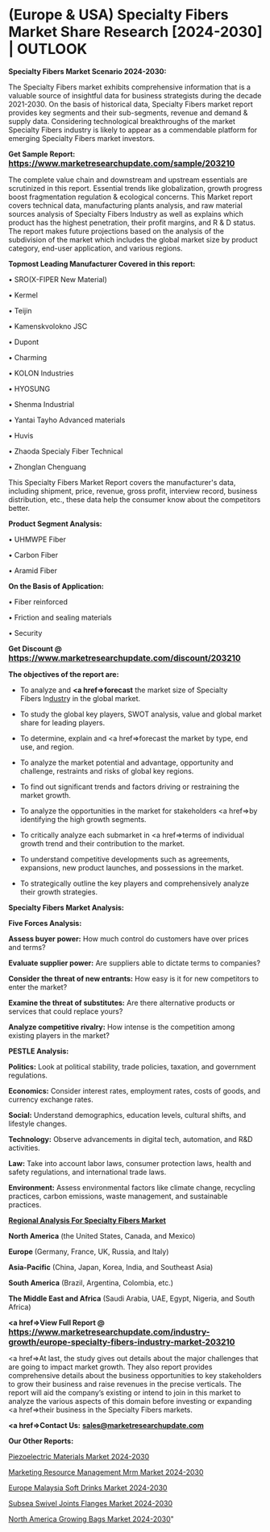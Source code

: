 # (Europe & USA) Specialty Fibers Market Share Research [2024-2030] | OUTLOOK

<strong>Specialty Fibers Market Scenario 2024-2030:</strong>

The Specialty Fibers market exhibits comprehensive information that is a valuable source of insightful data for business strategists during the decade 2021-2030. On the basis of historical data, Specialty Fibers market report provides key segments and their sub-segments, revenue and demand &amp; supply data. Considering technological breakthroughs of the market Specialty Fibers industry is likely to appear as a commendable platform for emerging Specialty Fibers market investors.

<strong>Get Sample Report: <a href=https://www.marketresearchupdate.com/sample/203210><font size=3 color=#0000ff>https://www.marketresearchupdate.com/sample/203210</font></a></strong>

The complete value chain and downstream and upstream essentials are scrutinized in this report. Essential trends like globalization, growth progress boost fragmentation regulation &amp; ecological concerns. This Market report covers technical data, manufacturing plants analysis, and raw material sources analysis of Specialty Fibers Industry as well as explains which product has the highest penetration, their profit margins, and R & D status. The report makes future projections based on the analysis of the subdivision of the market which includes the global market size by product category, end-user application, and various regions.

<strong>Topmost Leading Manufacturer Covered in this report:</strong>

• SRO(X-FIPER New Material)

• Kermel

• Teijin

• Kamenskvolokno JSC

• Dupont

• Charming

• KOLON Industries

• HYOSUNG

• Shenma Industrial

• Yantai Tayho Advanced materials

• Huvis

• Zhaoda Specialy Fiber Technical

• Zhonglan Chenguang

This Specialty Fibers Market Report covers the manufacturer's data, including shipment, price, revenue, gross profit, interview record, business distribution, etc., these data help the consumer know about the competitors better.

<strong>Product Segment Analysis: </strong>

• UHMWPE Fiber

• Carbon Fiber

• Aramid Fiber

<strong>On the Basis of Application:</strong>

• Fiber reinforced

• Friction and sealing materials

• Security

<strong>Get Discount @ <a href=https://www.marketresearchupdate.com/discount/203210><font size=3 color=#0000ff>https://www.marketresearchupdate.com/discount/203210</font></a></strong>

<strong><b>The objectives of the report are:</b></strong>

- To analyze and <strong><a href=><strong>forecast</strong></a></strong> the market size of Specialty Fibers In<a href=ASDF991299>dustr</a>y in the global market.

- To study the global key players, SWOT analysis, value and global market share for leading players.

- To determine, explain and <a href=>forecast</a> the market by type, end use, and region.

- To analyze the market potential and advantage, opportunity and challenge, restraints and risks of global key regions.

- To find out significant trends and factors driving or restraining the market growth.

- To analyze the opportunities in the market for stakeholders <a href=>by</a> identifying the high growth segments.

- To critically analyze each submarket in <a href=>terms</a> of individual growth trend and their contribution to the market.

- To understand competitive developments such as agreements, expansions, new product launches, and possessions in the market.

- To strategically outline the key players and comprehensively analyze their growth strategies.

<strong>Specialty Fibers Market Analysis:</strong>

<strong>Five Forces Analysis:</strong>

<strong>Assess buyer power:</strong> How much control do customers have over prices and terms?

<strong>Evaluate supplier power:</strong> Are suppliers able to dictate terms to companies?

<strong>Consider the threat of new entrants:</strong> How easy is it for new competitors to enter the market?

<strong>Examine the threat of substitutes:</strong> Are there alternative products or services that could replace yours?

<strong>Analyze competitive rivalry:</strong> How intense is the competition among existing players in the market?

<strong>PESTLE Analysis:</strong>

<strong>Politics:</strong> Look at political stability, trade policies, taxation, and government regulations.

<strong>Economics:</strong> Consider interest rates, employment rates, costs of goods, and currency exchange rates.

<strong>Social:</strong> Understand demographics, education levels, cultural shifts, and lifestyle changes.

<strong>Technology:</strong> Observe advancements in digital tech, automation, and R&D activities.

<strong>Law:</strong> Take into account labor laws, consumer protection laws, health and safety regulations, and international trade laws.

<strong>Environment:</strong> Assess environmental factors like climate change, recycling practices, carbon emissions, waste management, and sustainable practices.

<strong><u><b>Regional Analysis For Specialty Fibers Market</b></u></strong>

<strong><b>North America</b></strong> (the United States, Canada, and Mexico)

<strong><b>Europe </b></strong>(Germany, France, UK, Russia, and Italy)

<strong><b>Asia-Pacific</b></strong> (China, Japan, Korea, India, and Southeast Asia)

<strong><b>South America</b></strong> (Brazil, Argentina, Colombia, etc.)

<strong><b>The Middle East and Africa</b></strong> (Saudi Arabia, UAE, Egypt, Nigeria, and South Africa)

<strong><a href=>View Full Report</a> @ <a href=https://www.marketresearchupdate.com/industry-growth/europe-specialty-fibers-industry-market-203210><font size=3 color=#0000ff>https://www.marketresearchupdate.com/industry-growth/europe-specialty-fibers-industry-market-203210</font></a></strong>

<a href=>At last,</a> the study gives out details about the major challenges that are going to impact market growth. They also report provides comprehensive details about the business opportunities to key stakeholders to grow their business and raise revenues in the precise verticals. The report will aid the company’s existing or intend to join in this market to analyze the various aspects of this domain before investing or expanding <a href=>their</a> business in the Specialty Fibers markets.

<strong><a href=>Contact Us:</a></strong>
<strong>sales@marketresearchupdate.com</strong>

<strong>Our Other Reports:</strong>

<a href=https://www.linkedin.com/pulse/piezoelectric-materials-market-2023-top-key>Piezoelectric Materials Market 2024-2030</a>

<a href=https://www.linkedin.com/pulse/marketing-resource-management-mrm-market-analysis>Marketing Resource Management Mrm Market 2024-2030</a>

<a href=https://www.linkedin.com/pulse/europe-malaysia-soft-drinks-market-2023-new>Europe Malaysia Soft Drinks Market 2024-2030</a>

<a href=https://www.linkedin.com/pulse/subsea-swivel-joints-flanges-market-statistics-nsjff/>Subsea Swivel Joints Flanges Market 2024-2030</a>

<a href=https://www.linkedin.com/pulse/north-america-growing-bags-market-2023-8ihgf/>North America Growing Bags Market 2024-2030</a>"

